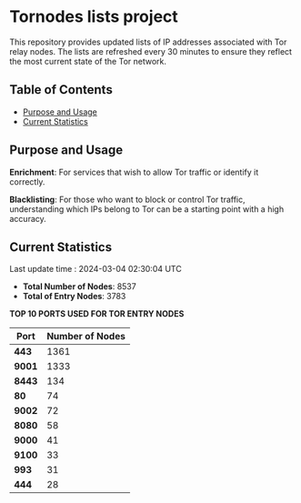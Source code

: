 # Tornodes lists project

This repository provides updated lists of IP addresses associated with Tor relay nodes. The lists are refreshed every 30 minutes to ensure they reflect the most current state of the Tor network.

## Table of Contents

- [Purpose and Usage](#purpose-and-usage)
- [Current Statistics](#current-statistics)


## Purpose and Usage

**Enrichment**: For services that wish to allow Tor traffic or identify it correctly.

**Blacklisting**: For those who want to block or control Tor traffic, understanding which IPs belong to Tor can be a starting point with a high accuracy.

## Current Statistics

Last update time : 2024-03-04 02:30:04 UTC

- **Total Number of Nodes**: 8537
- **Total of Entry Nodes**: 3783

**TOP 10 PORTS USED FOR TOR ENTRY NODES**

| **Port** | **Number of Nodes** |
|------|-----------------|
| **443**   | 1361  |
| **9001**   | 1333  |
| **8443**   | 134  |
| **80**   | 74  |
| **9002**   | 72  |
| **8080**   | 58  |
| **9000**   | 41  |
| **9100**   | 33  |
| **993**   | 31  |
| **444**   | 28  |

